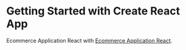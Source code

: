 # Getting Started with Create React App

Ecommerce Application React with [Ecommerce Application React](https://ecomm-app-react.netlify.app).


